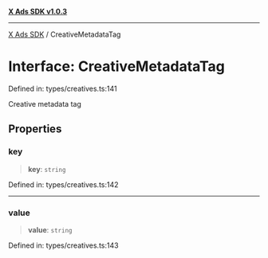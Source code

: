 [**X Ads SDK v1.0.3**](../README.md)

***

[X Ads SDK](../globals.md) / CreativeMetadataTag

# Interface: CreativeMetadataTag

Defined in: types/creatives.ts:141

Creative metadata tag

## Properties

### key

> **key**: `string`

Defined in: types/creatives.ts:142

***

### value

> **value**: `string`

Defined in: types/creatives.ts:143
